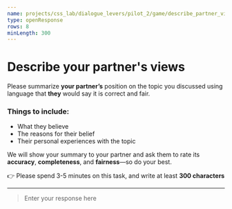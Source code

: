 ```yaml
---
name: projects/css_lab/dialogue_levers/pilot_2/game/describe_partner_views.md
type: openResponse
rows: 8
minLength: 300
---
```


# Describe your partner's views

Please summarize **your partner’s** position on the topic you discussed using language that **they** would say it is correct and fair.

### Things to include:

- What they believe
- The reasons for their belief
- Their personal experiences with the topic

We will show your summary to your partner and ask them to rate its **accuracy**, **completeness**, and **fairness**—so do your best.

👉 Please spend 3-5 minutes on this task, and write at least **300 characters**

---

> Enter your response here
